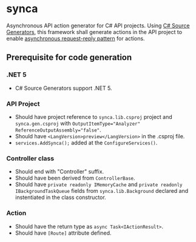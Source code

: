 # synca
Asynchronous API action generator for C# API projects. Using [C# Source Generators](https://devblogs.microsoft.com/dotnet/introducing-c-source-generators/), this framework shall generate actions in the API project to enable [asynchronous request-reply pattern](https://docs.microsoft.com/en-us/azure/architecture/patterns/async-request-reply) for actions.

## Prerequisite for code generation
### .NET 5
- C# Source Generators support .NET 5.
### API Project
- Should have project reference to `synca.lib.csproj` project and `synca.gen.csproj` with `OutputItemType="Analyzer" ReferenceOutputAssembly="false"`.
- Should have `<LangVersion>preview</LangVersion>` in the .csproj file.
- `services.AddSynca();` added at the `ConfigureServices()`.
### Controller class
- Should end with "Controller" suffix.
- Should have been derived from `ControllerBase`.
- Should have `private readonly IMemoryCache` and `private readonly IBackgroundTaskQueue` fields from `synca.lib.Background` declared and instentiated in the class constructor.
### Action
- Should have the return type as `async Task<IActionResult>`.
- Should have `[Route]` attribute defined.
